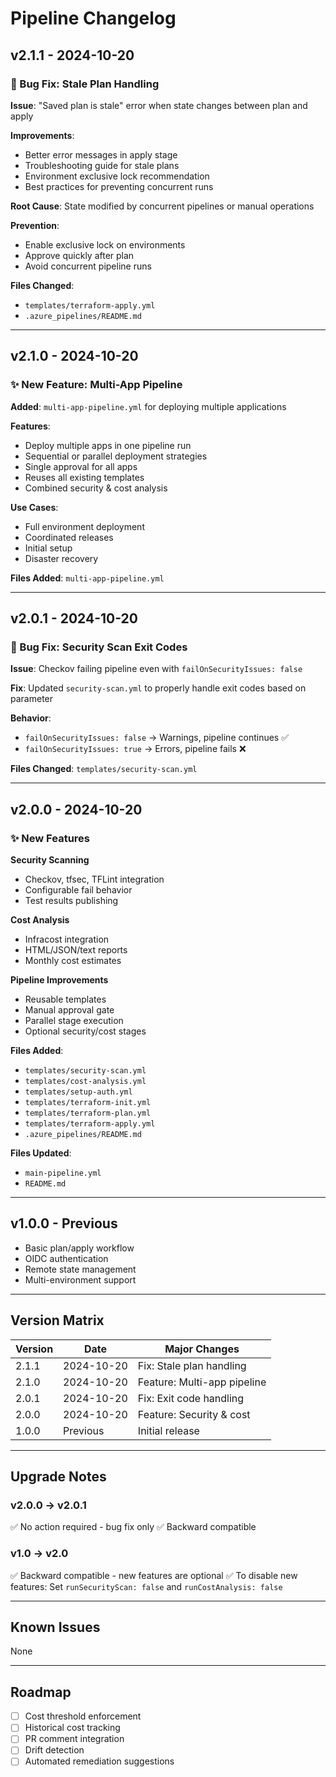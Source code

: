 # Pipeline Changelog

## v2.1.1 - 2024-10-20

### 🐛 Bug Fix: Stale Plan Handling

**Issue**: "Saved plan is stale" error when state changes between plan and apply

**Improvements**:
- Better error messages in apply stage
- Troubleshooting guide for stale plans
- Environment exclusive lock recommendation
- Best practices for preventing concurrent runs

**Root Cause**: State modified by concurrent pipelines or manual operations

**Prevention**:
- Enable exclusive lock on environments
- Approve quickly after plan
- Avoid concurrent pipeline runs

**Files Changed**: 
- `templates/terraform-apply.yml`
- `.azure_pipelines/README.md`

---

## v2.1.0 - 2024-10-20

### ✨ New Feature: Multi-App Pipeline

**Added**: `multi-app-pipeline.yml` for deploying multiple applications

**Features**:
- Deploy multiple apps in one pipeline run
- Sequential or parallel deployment strategies
- Single approval for all apps
- Reuses all existing templates
- Combined security & cost analysis

**Use Cases**:
- Full environment deployment
- Coordinated releases
- Initial setup
- Disaster recovery

**Files Added**: `multi-app-pipeline.yml`

---

## v2.0.1 - 2024-10-20

### 🐛 Bug Fix: Security Scan Exit Codes

**Issue**: Checkov failing pipeline even with `failOnSecurityIssues: false`

**Fix**: Updated `security-scan.yml` to properly handle exit codes based on parameter

**Behavior**:
- `failOnSecurityIssues: false` → Warnings, pipeline continues ✅
- `failOnSecurityIssues: true` → Errors, pipeline fails ❌

**Files Changed**: `templates/security-scan.yml`

---

## v2.0.0 - 2024-10-20

### ✨ New Features

**Security Scanning**
- Checkov, tfsec, TFLint integration
- Configurable fail behavior
- Test results publishing

**Cost Analysis**
- Infracost integration
- HTML/JSON/text reports
- Monthly cost estimates

**Pipeline Improvements**
- Reusable templates
- Manual approval gate
- Parallel stage execution
- Optional security/cost stages

**Files Added**:
- `templates/security-scan.yml`
- `templates/cost-analysis.yml`
- `templates/setup-auth.yml`
- `templates/terraform-init.yml`
- `templates/terraform-plan.yml`
- `templates/terraform-apply.yml`
- `.azure_pipelines/README.md`

**Files Updated**:
- `main-pipeline.yml`
- `README.md`

---

## v1.0.0 - Previous

- Basic plan/apply workflow
- OIDC authentication
- Remote state management
- Multi-environment support

---

## Version Matrix

| Version | Date | Major Changes |
|---------|------|---------------|
| 2.1.1 | 2024-10-20 | Fix: Stale plan handling |
| 2.1.0 | 2024-10-20 | Feature: Multi-app pipeline |
| 2.0.1 | 2024-10-20 | Fix: Exit code handling |
| 2.0.0 | 2024-10-20 | Feature: Security & cost |
| 1.0.0 | Previous | Initial release |

---

## Upgrade Notes

### v2.0.0 → v2.0.1
✅ No action required - bug fix only
✅ Backward compatible

### v1.0 → v2.0
✅ Backward compatible - new features are optional
✅ To disable new features: Set `runSecurityScan: false` and `runCostAnalysis: false`

---

## Known Issues

None

---

## Roadmap

- [ ] Cost threshold enforcement
- [ ] Historical cost tracking
- [ ] PR comment integration
- [ ] Drift detection
- [ ] Automated remediation suggestions

